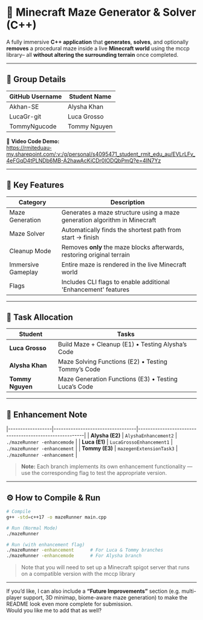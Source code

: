# 🧩 Minecraft Maze Generator & Solver (C++)

A fully immersive **C++ application** that **generates**, **solves**, and optionally **removes** a procedural maze inside a live **Minecraft world** using the mccp library– all **without altering the surrounding terrain** once completed.



---

## 👥 Group Details

| GitHub Username    | Student Name       |
|--------------------|--------------------|
| Akhan-SE        | Alysha Khan         |
| LucaGr-git         | Luca Grosso         |
| TommyNgucode       | Tommy Nguyen        |

🎥 **Video Code Demo:**  
https://rmiteduau-my.sharepoint.com/:v:/g/personal/s4095471_student_rmit_edu_au/EVLrLFv_4eFGqD4tPLNDb6MB-A2hawAcKiCDr0lODQbPmQ?e=4IN7Yz

---

## 🚀 Key Features

| Category               | Description                                                                 |
|------------------------|-----------------------------------------------------------------------------|
| Maze Generation     | Generates a maze structure using a maze generation algorithm in Minecraft   |
| Maze Solver         | Automatically finds the shortest path from start → finish                   |
| Cleanup Mode        | Removes **only** the maze blocks afterwards, restoring original terrain     |
| Immersive Gameplay  | Entire maze is rendered in the live Minecraft world  |
| Flags               | Includes CLI flags to enable additional 'Enhancement' features                           |

---

## 🎯 Task Allocation

| Student          | Tasks                                                                 |
|------------------|-----------------------------------------------------------------------|
| **Luca Grosso**  | Build Maze + Cleanup (E1) • Testing Alysha’s Code                      |
| **Alysha Khan**  | Maze Solving Functions (E2) • Testing Tommy’s Code                     |
| **Tommy Nguyen** | Maze Generation Functions (E3) • Testing Luca’s Code                   |

---

## 📄 Enhancement Note

|------------------|----------------------------------|--------------------------------------------------------|
| **Alysha (E2)**  | `AlyshaEnhancement2`             | `./mazeRunner -enhancemode`                           |
| **Luca (E1)**    | `LucaGrossoEnhancement1`         | `./mazeRunner -enhancement`                           |
| **Tommy (E3)**   | `mazegenExtensionTask3`          | `./mazeRunner -enhancement`                           |

> **Note:** Each branch implements its own enhancement functionality — use the corresponding flag to test the appropriate version.

---

## ⚙️ How to Compile & Run

```bash
# Compile
g++ -std=c++17 -o mazeRunner main.cpp

# Run (Normal Mode)
./mazeRunner

# Run (with enhancement flag)
./mazeRunner -enhancement      # For Luca & Tommy branches
./mazeRunner -enhancemode      # For Alysha branch
```

> Note that you will need to set up a Minecraft spigot server that runs on a compatible version with the mccp library 


---

If you’d like, I can also include a **“Future Improvements”** section (e.g. multi-player support, 3D minimap, biome-aware maze generation) to make the README look even more complete for submission.  
Would you like me to add that as well?
